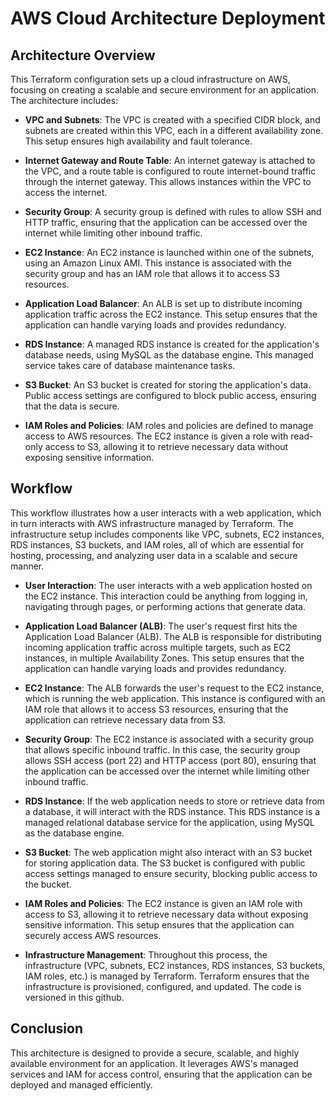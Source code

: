 # AWS Cloud Architecture Deployment

## Architecture Overview
This Terraform configuration sets up a cloud infrastructure on AWS, focusing on creating a scalable and secure environment for an application. The architecture includes:

- **VPC and Subnets**: The VPC is created with a specified CIDR block, and subnets are created within this VPC, each in a different availability zone. This setup ensures high availability and fault tolerance.

- **Internet Gateway and Route Table**: An internet gateway is attached to the VPC, and a route table is configured to route internet-bound traffic through the internet gateway. This allows instances within the VPC to access the internet.

- **Security Group**: A security group is defined with rules to allow SSH and HTTP traffic, ensuring that the application can be accessed over the internet while limiting other inbound traffic.

- **EC2 Instance**: An EC2 instance is launched within one of the subnets, using an Amazon Linux AMI. This instance is associated with the security group and has an IAM role that allows it to access S3 resources.

- **Application Load Balancer**: An ALB is set up to distribute incoming application traffic across the EC2 instance. This setup ensures that the application can handle varying loads and provides redundancy.

- **RDS Instance**: A managed RDS instance is created for the application's database needs, using MySQL as the database engine. This managed service takes care of database maintenance tasks.

- **S3 Bucket**: An S3 bucket is created for storing the application's data. Public access settings are configured to block public access, ensuring that the data is secure.

- **IAM Roles and Policies**: IAM roles and policies are defined to manage access to AWS resources. The EC2 instance is given a role with read-only access to S3, allowing it to retrieve necessary data without exposing sensitive information.


## Workflow

This workflow illustrates how a user interacts with a web application, which in turn interacts with AWS infrastructure managed by Terraform. The infrastructure setup includes components like VPC, subnets, EC2 instances, RDS instances, S3 buckets, and IAM roles, all of which are essential for hosting, processing, and analyzing user data in a scalable and secure manner.

- **User Interaction**: The user interacts with a web application hosted on the EC2 instance. This interaction could be anything from logging in, navigating through pages, or performing actions that generate data.

- **Application Load Balancer (ALB)**: The user's request first hits the Application Load Balancer (ALB). The ALB is responsible for distributing incoming application traffic across multiple targets, such as EC2 instances, in multiple Availability Zones. This setup ensures that the application can handle varying loads and provides redundancy.

- **EC2 Instance**: The ALB forwards the user's request to the EC2 instance, which is running the web application. This instance is configured with an IAM role that allows it to access S3 resources, ensuring that the application can retrieve necessary data from S3.

- **Security Group**: The EC2 instance is associated with a security group that allows specific inbound traffic. In this case, the security group allows SSH access (port 22) and HTTP access (port 80), ensuring that the application can be accessed over the internet while limiting other inbound traffic.

- **RDS Instance**: If the web application needs to store or retrieve data from a database, it will interact with the RDS instance. This RDS instance is a managed relational database service for the application, using MySQL as the database engine.

- **S3 Bucket**: The web application might also interact with an S3 bucket for storing application data. The S3 bucket is configured with public access settings managed to ensure security, blocking public access to the bucket.

- **IAM Roles and Policies**: The EC2 instance is given an IAM role with access to S3, allowing it to retrieve necessary data without exposing sensitive information. This setup ensures that the application can securely access AWS resources.

- **Infrastructure Management**: Throughout this process, the infrastructure (VPC, subnets, EC2 instances, RDS instances, S3 buckets, IAM roles, etc.) is managed by Terraform. Terraform ensures that the infrastructure is provisioned, configured, and updated. The code is versioned in this github.


## Conclusion

This architecture is designed to provide a secure, scalable, and highly available environment for an application. 
It leverages AWS's managed services and IAM for access control, ensuring that the application can be deployed and managed efficiently.
